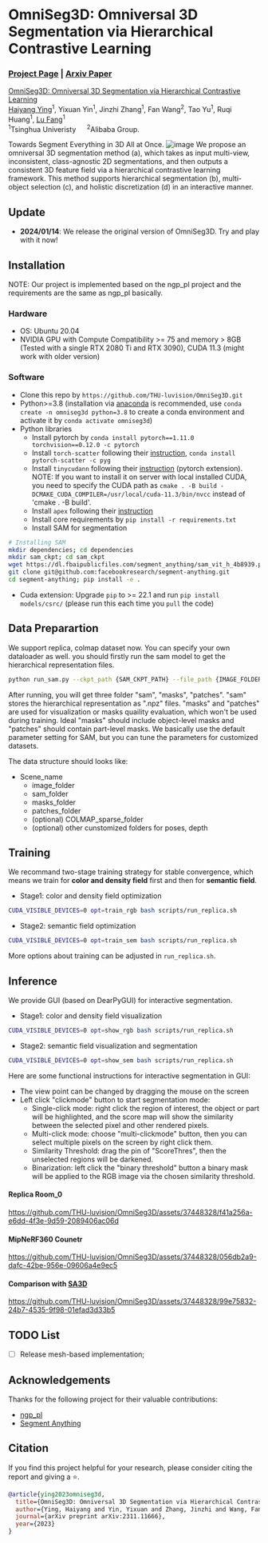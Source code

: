 # OmniSeg3D: Omniversal 3D Segmentation via Hierarchical Contrastive Learning
### [Project Page](https://oceanying.github.io/OmniSeg3D/) | [Arxiv Paper](https://arxiv.org/abs/2311.11666)

[OmniSeg3D: Omniversal 3D Segmentation via Hierarchical Contrastive Learning](https://arxiv.org/abs/2311.11666)  
[Haiyang Ying](https://oceanying.github.io/)<sup>1</sup>, Yixuan Yin<sup>1</sup>, Jinzhi Zhang<sup>1</sup>, Fan Wang<sup>2</sup>, Tao Yu<sup>1</sup>, Ruqi Huang<sup>1</sup>, [Lu Fang](http://www.luvision.net/)<sup>1</sup>   
<sup>1</sup>Tsinghua Univeristy &emsp; <sup>2</sup>Alibaba Group.  


Towards Segment Everything in 3D All at Once. 
![image](https://github.com/THU-luvision/OmniSeg3D/assets/37448328/65fc5798-23e0-4b20-b557-c5c23606a6c5)
We propose an omniversal 3D segmentation method (a), which takes as input multi-view, inconsistent, class-agnostic 2D segmentations, and then outputs a consistent 3D feature field via a hierarchical contrastive learning framework. This method supports hierarchical segmentation (b), multi-object selection (c), and holistic discretization (d) in an interactive manner.


## Update
* **2024/01/14**: We release the original version of OmniSeg3D. Try and play with it now!

## Installation

NOTE: Our project is implemented based on the ngp_pl project and the requirements are the same as ngp_pl basically.

### Hardware

* OS: Ubuntu 20.04
* NVIDIA GPU with Compute Compatibility >= 75 and memory > 8GB (Tested with a single RTX 2080 Ti and RTX 3090), CUDA 11.3 (might work with older version)

### Software

* Clone this repo by `https://github.com/THU-luvision/OmniSeg3D.git`
* Python>=3.8 (installation via [anaconda](https://www.anaconda.com/distribution/) is recommended, use `conda create -n omniseg3d python=3.8` to create a conda environment and activate it by `conda activate omniseg3d`)
* Python libraries
    * Install pytorch by `conda install pytorch==1.11.0 torchvision==0.12.0 -c pytorch`
    * Install `torch-scatter` following their [instruction](https://github.com/rusty1s/pytorch_scatter#installation), `conda install pytorch-scatter -c pyg`
    * Install `tinycudann` following their [instruction](https://github.com/NVlabs/tiny-cuda-nn#pytorch-extension) (pytorch extension). NOTE: If you want to install it on server with local installed CUDA, you need to specify the CUDA path as `cmake . -B build -DCMAKE_CUDA_COMPILER=/usr/local/cuda-11.3/bin/nvcc` instead of 'cmake . -B build'.
    * Install `apex` following their [instruction](https://github.com/NVIDIA/apex#linux)
    * Install core requirements by `pip install -r requirements.txt`
    * Install SAM for segmentation 
```bash
# Installing SAM
mkdir dependencies; cd dependencies 
mkdir sam_ckpt; cd sam_ckpt
wget https://dl.fbaipublicfiles.com/segment_anything/sam_vit_h_4b8939.pth
git clone git@github.com:facebookresearch/segment-anything.git 
cd segment-anything; pip install -e .
```

* Cuda extension: Upgrade `pip` to >= 22.1 and run `pip install models/csrc/` (please run this each time you `pull` the code)

## Data Preparartion
We support replica, colmap dataset now. You can specify your own dataloader as well.
you should firstly run the sam model to get the hierarchical representation files.
```bash
python run_sam.py --ckpt_path {SAM_CKPT_PATH} --file_path {IMAGE_FOLDER} --gpu_id {GPU_ID}
```
After running, you will get three folder "sam", "masks", "patches". "sam" stores the hierarchical representation as ".npz" files. "masks" and "patches" are used for visualization or masks quaility evaluation, which won't be used during training. Ideal "masks" should include object-level masks and "patches" should contain part-level masks. We basically use the default parameter setting for SAM, but you can tune the parameters for customized datasets.

The data structure should looks like:
* Scene_name
   * image_folder
   * sam_folder
   * masks_folder
   * patches_folder
   * (optional) COLMAP_sparse_folder
   * (optional) other cunstomized folders for poses, depth



## Training

We recommand two-stage training strategy for stable convergence, which means we train for **color and density field** first and then for **semantic field**. 

* Stage1: color and density field optimization
```bash
CUDA_VISIBLE_DEVICES=0 opt=train_rgb bash scripts/run_replica.sh
```

* Stage2: semantic field optimization
```bash
CUDA_VISIBLE_DEVICES=0 opt=train_sem bash scripts/run_replica.sh
```

More options about training can be adjusted in `run_replica.sh`.



## Inference

We provide GUI (based on DearPyGUI) for interactive segmentation.

* Stage1: color and density field visualization
```bash
CUDA_VISIBLE_DEVICES=0 opt=show_rgb bash scripts/run_replica.sh
```

* Stage2: semantic field visualization and segmentation
```bash
CUDA_VISIBLE_DEVICES=0 opt=show_sem bash scripts/run_replica.sh
```

Here are some functional instructions for interactive segmentation in GUI:
* The view point can be changed by dragging the mouse on the screen
* Left click "clickmode" button to start segmentation mode:
   * Single-click mode: right click the region of interest, the object or part will be highlighted, and the score map will show the similarity between the selected pixel and other rendered pixels.
   * Multi-click mode: choose "multi-clickmode" button, then you can select multiple pixels on the screen by right click them.
   * Similarity Threshold: drag the pin of "ScoreThres", then the unselected regions will be darkened.
   * Binarization: left click the "binary threshold" button a binary mask will be applied to the RGB image via the chosen similarity threshold.

#### Replica Room_0
https://github.com/THU-luvision/OmniSeg3D/assets/37448328/f41a256a-e6dd-4f3e-9d59-2089406ac06d

#### MipNeRF360 Counetr
https://github.com/THU-luvision/OmniSeg3D/assets/37448328/056db2a9-dafc-42be-956e-09606a4e9ec5

#### Comparison with [SA3D](https://github.com/Jumpat/SegmentAnythingin3D)
https://github.com/THU-luvision/OmniSeg3D/assets/37448328/99e75832-24b7-4535-9f98-01efad3d33b5




## TODO List
- [ ] Release mesh-based implementation;


## Acknowledgements
Thanks for the following project for their valuable contributions:
- [ngp_pl](https://github.com/kwea123/ngp_pl)
- [Segment Anything](https://github.com/facebookresearch/segment-anything)


## Citation
If you find this project helpful for your research, please consider citing the report and giving a ⭐.
```BibTex
@article{ying2023omniseg3d,
  title={OmniSeg3D: Omniversal 3D Segmentation via Hierarchical Contrastive Learning},
  author={Ying, Haiyang and Yin, Yixuan and Zhang, Jinzhi and Wang, Fan and Yu, Tao and Huang, Ruqi and Fang, Lu},
  journal={arXiv preprint arXiv:2311.11666},
  year={2023}
}
```
